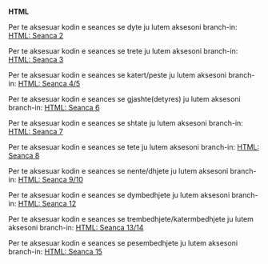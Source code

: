**HTML**

Per te aksesuar kodin e seances se dyte ju lutem aksesoni branch-in: [HTML: Seanca 2](https://github.com/hegigj/front-end-academy/tree/html-basic-structure-and-tags)

Per te aksesuar kodin e seances se trete ju lutem aksesoni branch-in: [HTML: Seanca 3](https://github.com/hegigj/front-end-academy/tree/html-containers-table)

Per te aksesuar kodin e seances se katert/peste ju lutem aksesoni branch-in: [HTML: Seanca 4/5](https://github.com/hegigj/front-end-academy/tree/forms-http-requests)

Per te aksesuar kodin e seances se gjashte(detyres) ju lutem aksesoni branch-in: [HTML: Seanca 6](https://github.com/hegigj/front-end-academy/tree/second-homework)

Per te aksesuar kodin e seances se shtate ju lutem aksesoni branch-in: [HTML: Seanca 7](https://github.com/hegigj/front-end-academy/tree/css-prperties-and-selectors)

Per te aksesuar kodin e seances se tete ju lutem aksesoni branch-in: [HTML: Seanca 8](https://github.com/hegigj/front-end-academy/tree/css-media-query)

Per te aksesuar kodin e seances se nente/dhjete ju lutem aksesoni branch-in: [HTML: Seanca 9/10](https://github.com/hegigj/front-end-academy/tree/bootstrap)

Per te aksesuar kodin e seances se dymbedhjete ju lutem aksesoni branch-in: [HTML: Seanca 12](https://github.com/hegigj/front-end-academy/tree/js-syntax)

Per te aksesuar kodin e seances se trembedhjete/katermbedhjete ju lutem aksesoni branch-in: [HTML: Seanca 13/14](https://github.com/hegigj/front-end-academy/tree/array-and-sets)

Per te aksesuar kodin e seances se pesembedhjete ju lutem aksesoni branch-in: [HTML: Seanca 15](https://github.com/hegigj/front-end-academy/tree/dom)
